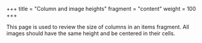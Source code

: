 +++
title = "Column and image heights"
fragment = "content"
weight = 100
+++

This page is used to review the size of columns in an items fragment. All images should have the same height and be centered in their cells.
